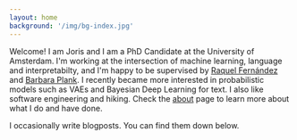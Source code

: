 ```yaml
---
layout: home
background: '/img/bg-index.jpg'
---
```


Welcome! I am Joris and I am a PhD Candidate at the University of Amsterdam.
I'm working at the intersection of machine learning, language and interpretabilty, 
and I'm happy to be supervised by [Raquel Fernández](https://staff.fnwi.uva.nl/r.fernandezrovira/) 
and [Barbara Plank](https://bplank.github.io/). 
I recently became more interested in probabilistic models such as VAEs and Bayesian Deep Learning for text. 
I also like software engineering and hiking. 
Check the [about](about) page to learn more about what I do and have done.

I occasionally write blogposts. You can find them down below.
